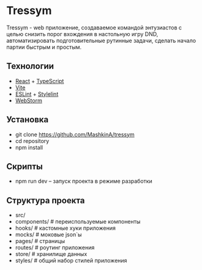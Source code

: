 # Tressym

Tressym - web приложение, создаваемое командой энтузиастов с целью снизить порог вхождения в настольную игру DND, 
автоматизировать подготовительные рутинные задачи, сделать начало партии быстрым и простым.

## Технологии

- [React](https://react.dev/) + [TypeScript](https://www.typescriptlang.org/)
- [Vite](https://vitejs.dev/)
- [ESLint](https://eslint.org/) + [Stylelint](https://stylelint.io/)
- [WebStorm](https://www.jetbrains.com/webstorm/)

## Установка

- git clone https://github.com/MashkinA/tressym
- cd repository
- npm install

## Скрипты

- npm run dev – запуск проекта в режиме разработки

## Структура проекта

- src/
-   components/  # переиспользуемые компоненты
-   hooks/       # кастомные хуки приложения
-   mocks/       # моковые json`ы
-   pages/       # страницы
-   routes/      # роутинг приложения
-   store/       # хранилище данных
-   styles/      # общий набор стилей приложения